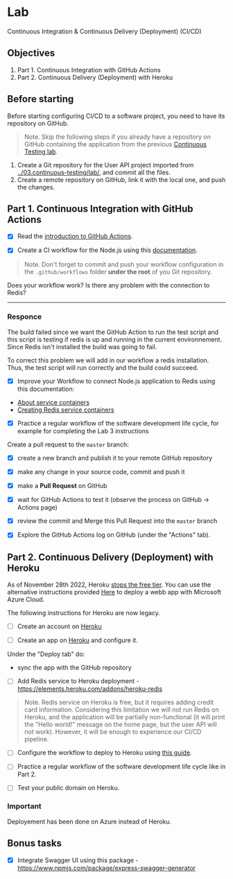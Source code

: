 # Lab

Continuous Integration & Continuous Delivery (Deployment) (CI/CD)

## Objectives

1. Part 1. Continuous Integration with GitHub Actions
2. Part 2. Continuous Delivery (Deployment) with Heroku

## Before starting

Before starting configuring CI/CD to a software project, you need to have its repository on GitHub.

> Note. Skip the following steps if you already have a repository on GitHub containing the application from the previous [Continuous Testing lab](../04.continuous-testing/lab.md).

1. Create a Git repository for the User API project imported from [../03.continuous-testing/lab/](../03.continuous-testing/lab/), and commit all the files.
2. Create a remote repository on GitHub, link it with the local one, and push the changes.

## Part 1. Continuous Integration with GitHub Actions

- [x] Read the [introduction to GitHub Actions](https://docs.github.com/en/actions/learn-github-actions/introduction-to-github-actions).

- [x] Create a CI workflow for the Node.js using this [documentation](https://docs.github.com/en/actions/guides/building-and-testing-nodejs).

> Note. Don't forget to commit and push your workflow configuration in the `.github/workflows` folder **under the root** of you Git repository.

Does your workflow work? Is there any problem with the connection to Redis?

---

### Responce

The build failed since we want the GitHub Action to run the test script and this script is testing if redis is up and running in the current environnement. Since Redis isn't installed the build was going to fail.

To correct this problem we will add in our workflow a redis installation. Thus, the test script will run correctly and the build could succeed.

- [x] Improve your Workflow to connect Node.js application to Redis using this documentation:

- [About service containers](https://docs.github.com/en/actions/guides/about-service-containers)
- [Creating Redis service containers](https://docs.github.com/en/actions/guides/creating-redis-service-containers)

- [x] Practice a regular workflow of the software development life cycle, for example for completing the Lab 3 instructions

Create a pull request to the `master` branch:

- [x] create a new branch and publish it to your remote GitHub repository
- [x] make any change in your source code, commit and push it
- [x] make a **Pull Request** on GitHub
- [x] wait for GitHub Actions to test it (observe the process on GitHub -> Actions page)
- [x] review the commit and Merge this Pull Request into the `master` branch

- [x] Explore the GitHub Actions log on GitHub (under the "Actions" tab).

## Part 2. Continuous Delivery (Deployment) with Heroku

As of November 28th 2022, Heroku [stops the free tier](https://blog.heroku.com/next-chapter). You can use the alternative instructions provided [Here](./azure-webapp/webapp-tuto.md) to deploy a webb app with Microsoft Azure Cloud.

The following instructions for Heroku are now legacy.

- [ ] Create an account on [Heroku](https://heroku.com)

- [ ] Create an app on [Heroku](https://dashboard.heroku.com/new-app) and configure it.

Under the "Deploy tab" do:

- sync the app with the GitHub repository

- [ ] Add Redis service to Heroku deployment - https://elements.heroku.com/addons/heroku-redis

> Note. Redis service on Heroku is free, but it requires adding credit card information. Considering this limitation we will not run Redis on Heroku, and the application will be partially non-functional (it will print the "Hello world!" message on the home page, but the user API will not work). However, it will be enough to experience our CI/CD pipeline.

- [ ] Configure the workflow to deploy to Heroku using [this guide](https://github.com/marketplace/actions/deploy-to-heroku).

- [ ] Practice a regular workflow of the software development life cycle like in Part 2.

- [ ] Test your public domain on Heroku.

### Important

Deployement has been done on Azure instead of Heroku.

## Bonus tasks

- [x] Integrate Swagger UI using this package - https://www.npmjs.com/package/express-swagger-generator
